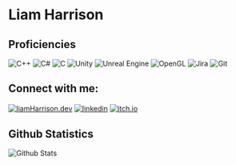 # Liam Harrison

## Proficiencies

![C++](https://img.shields.io/badge/c++-%2300599C.svg?style=for-the-badge&logo=c%2B%2B&logoColor=white)
![C#](https://img.shields.io/badge/c%23-%23239120.svg?style=for-the-badge&logo=csharp&logoColor=white)
![C](https://img.shields.io/badge/c-%2300599C.svg?style=for-the-badge&logo=c&logoColor=white)
![Unity](https://img.shields.io/badge/unity-%23000000.svg?style=for-the-badge&logo=unity&logoColor=white)
![Unreal Engine](https://img.shields.io/badge/unrealengine-%23313131.svg?style=for-the-badge&logo=unrealengine&logoColor=white)
![OpenGL](https://img.shields.io/badge/OpenGL-white?logo=OpenGL&style=for-the-badge)
![Jira](https://img.shields.io/badge/jira-%230A0FFF.svg?style=for-the-badge&logo=jira&logoColor=white)
![Git](https://img.shields.io/badge/git-%23F05033.svg?style=for-the-badge&logo=git&logoColor=white)



## Connect with me:
<p align="left">
<a href="https://liamharrison.dev" target="blank"><img align="center" src="https://img.shields.io/badge/github%20pages-121013?style=for-the-badge&logo=github&logoColor=white" alt="liamHarrison.dev"  /></a>
<a href="https://www.linkedin.com/in/liam-t-harrison/" target="blank"><img align="center" src="https://img.shields.io/badge/linkedin-%230077B5.svg?style=for-the-badge&logo=linkedin&logoColor=white" alt="linkedin" /><a/>
<a href="https://liamharrison25.itch.io/" target="blank"><img align="center" src="https://img.shields.io/badge/Itch-%23FF0B34.svg?style=for-the-badge&logo=Itch.io&logoColor=white" alt="itch.io" /><a/>

## Github Statistics
<p><img src="https://github-readme-stats.vercel.app/api?username=liamharrison25&amp;show_icons=true" alt="Github Stats"></p>
